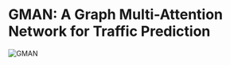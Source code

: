 # GMAN: A Graph Multi-Attention Network for Traffic Prediction
![GMAN](figures/GMAN.png "Model Architecture")
